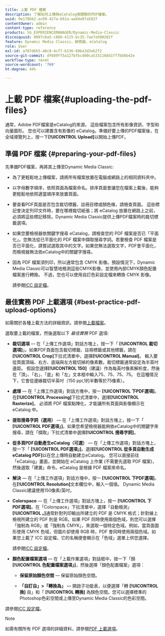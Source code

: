 ```yaml
---
title: 上載 PDF 檔案
description: 了解如何上傳與eCatalog相關聯的PDF檔案。
uuid: 9e178bb2-ac09-427a-b61a-aad4e87a5837
contentOwner: admin
content-type: reference
products: SG_EXPERIENCEMANAGER/Dynamic-Media-Classic
discoiquuid: 0097cba5-c886-4115-bc35-7ae7a500202f
feature: Dynamic Media Classic，檢視器，eCatalog
role: User
exl-id: a787d6b5-48c8-4cf7-b136-60ba3d3eb2f2
source-git-commit: df689ff5a127bfbc400ca5331168d1ff7bb0b42e
workflow-type: tm+mt
source-wordcount: '769'
ht-degree: 44%

---
```


# 上載 PDF 檔案{#uploading-the-pdf-files}

通常，Adobe PDF檔案是eCatalog的來源。 這些檔案包含所有影像資訊、字型和向量圖形。 您也可以建置含有影像的 eCatalog。準備好要上傳的PDF檔案後，在全域導覽列上，按一下&#x200B;**[!UICONTROL Upload]**&#x200B;以開始上傳PDF。

## 準備 PDF 檔案 {#preparing-your-pdf-files}

先準備PDF檔案，再將其上傳至Dynamic Media Classic:

* 為了更輕鬆地上傳檔案，請將所有檔案放置在電腦或網路上的相同資料夾中。
* 以字母數字順序，依照頁面為檔案命名。排序頁面會讓您在檔案上載後，能夠更輕鬆地依照適當順序來放置頁面。
* 要查看PDF頁面是否包含裁切標籤、註冊目標或顏色條，請檢查頁面。 這些標記會決定列印文件時，要在哪裡裁切紙張；將 eCatalog 放置在網路上之前，必須將這些標記移除。Dynamic Media Classic提供上傳PDF檔案時的裁切標籤選項。
* 如果您要檢視器依關鍵字搜尋 eCatalog，請檢查您的 PDF 檔案是否已「平面化」。您無法從已平面化的 PDF 檔案中擷取搜尋字詞。若要檢查 PDF 檔案是否已平面化，請嘗試選取其中的文字。如果您無法選取文字，PDF會平面化，而檢視器無法依eCatalog中的關鍵字搜尋。
* 因為 PDF 檔案須列印，所以通常包含 CMYK 影像。預設情況下，Dynamic Media Classic可以智慧地檢測這些CMYK影像，並使用內部CMYK顏色配置檔案進行轉換。 不過，您也可以使用自訂色彩設定檔來轉換 CMYK 影像。

   請參閱[ICC 設定檔](icc-profiles.md#icc_profiles)。

## 最佳實務 PDF 上載選項 {#best-practice-pdf-upload-options}

如需關於各種上載方法的詳細資訊，請參閱[上載檔案](uploading-files.md#uploading_your_files)。

選取要上載的檔案，然後選取以下 *最佳實務* PDF 選項:

* **裁切選項**  — 在「上傳工作選項」對話方塊上，按一下「 **[!UICONTROL 裁切選項]**」。如果PDF頁面包含裁切標籤、註冊標籤或其他標籤，請在&#x200B;**[!UICONTROL Crop]**&#x200B;下拉式清單中，選擇&#x200B;**[!UICONTROL Manual]**。 輸入要從頁面頂端、右方、底端與左方裁切掉的像素數。裁切標籤通常設定為半英吋邊距。 假設您選擇&#x200B;**[!UICONTROL 150]**（建議）作為每英吋像素解析度，然後在「頂」、「右」、「底」和「左」文本框中輸入75、75、75、75。 在這種情況下，它會從邊緣裁切半英吋（150 ppi,1的半數等於75像素）。

* **處理**  — 在「上傳工作選項」對話方塊中，按一 **[!UICONTROL 下PDF選項]**。在&#x200B;**[!UICONTROL Processing]**&#x200B;下拉式清單中，選擇&#x200B;**[!UICONTROL Rasterize]**。 必須將 PDF 檔案點陣化，才能讓所有頁面與影像顯示在 eCatalog 中。

* **提取搜尋字詞（選用）**  — 在「上傳工作選項」對話方塊上，按一下「 **[!UICONTROL PDF選項」]**。如果您希望檢視器能夠依eCatalog中的關鍵字來搜尋，請在「擷取」下拉式清單中選擇&#x200B;**[!UICONTROL 搜尋字詞]**。

* **從多頁PDF自動產生eCatalog（可選）**  — 在「上傳工作選項」對話方塊上，按一下「 **[!UICONTROL PDF選項」]**。選擇&#x200B;**[!UICONTROL 從多頁自動生成eCatalog PDF]**&#x200B;以在您上傳時自動建立eCatalog。 您可以直接前往「eCatalog」畫面，並開始在 eCatalog 上作業 (不需要先選取 PDF 檔案)，然後選取「建置」命令。eCatalog 是根據 PDF 檔案來命名。

* **解決**  — 在「上傳工作選項」對話方塊中，按一 **[!UICONTROL 下PDF選項]**。在&#x200B;**[!UICONTROL Resolution]**&#x200B;文本欄位中，輸入一個值。 Dynamic Media Classic建議使用150像素/英吋。

* **Colorspace**  — 在「上傳工作選項」對話方塊上，按一 **[!UICONTROL 下PDF選項]**。在「Colorspace」下拉清單中，選擇「自動檢測」**[!UICONTROL 。]**&#x200B;通常針對列印輸出所建立的 PDF 是 CMYK 格式；針對線上檢視所建立的 PDF 則是 RGB。如果 PDF 同時使用兩個色域，則您可以選擇「強制為 RGB」或「強制為 CMYK」，來選取一個特定色域。例如，當頁面圖形使用 CMYK 色域，但圖片卻使用 RGB 時，PDF 會同時使用兩個色域。如果您上載了 ICC 設定檔，它的名稱便會顯示在「色域」選單上供您選擇。

   請參閱[ICC 設定檔](/help/icc-profiles.md)。

* **顏色配置檔案選項**  — 在「上載作業選項」對話框中，按一下「顏 **[!UICONTROL 色配置檔案選項」]**，然後選擇「顏色配置檔案」選項：

   * **保留原始顏色空間**  — 保留原始顏色空間。

   * **「自訂自」>「轉換為」**  — 開啟子功能表，以便選擇「轉 **[!UICONTROL 換]** 自」和「 **[!UICONTROL 轉換]** 為顏色空間。您可以選擇標準的Photoshop色彩空間或上傳至Dynamic Media Classic的色彩空間。

<!-- * **Convert To SRGB** - Converts to SRGB (Standard Red Green Blue). SRGB is the recommended color space for displaying images on web pages. -->

請參閱[ICC 設定檔](icc-profiles.md#icc_profiles)。

>[!NOTE]
>
>如需有關所有 PDF 選項的詳細資料，請參閱[PDF 上載選項](pdfs.md#pdf_upload_options)。
